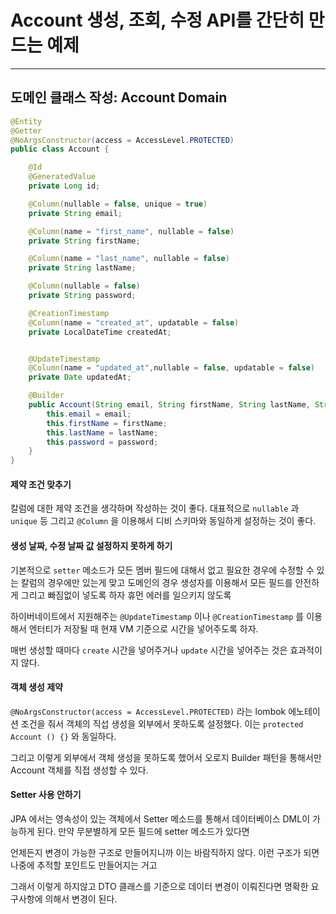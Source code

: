 # Account 생성, 조회, 수정 API를 간단히 만드는 예제

***

## 도메인 클래스 작성: Account Domain

````java
@Entity
@Getter
@NoArgsConstructor(access = AccessLevel.PROTECTED)
public class Account {

    @Id
    @GeneratedValue
    private Long id;

    @Column(nullable = false, unique = true)
    private String email;

    @Column(name = "first_name", nullable = false)
    private String firstName;

    @Column(name = "last_name", nullable = false)
    private String lastName;

    @Column(nullable = false)
    private String password;

    @CreationTimestamp
    @Column(name = "created_at", updatable = false)
    private LocalDateTime createdAt;


    @UpdateTimestamp
    @Column(name = "updated_at",nullable = false, updatable = false)
    private Date updatedAt;

    @Builder
    public Account(String email, String firstName, String lastName, String password) {
        this.email = email;
        this.firstName = firstName;
        this.lastName = lastName;
        this.password = password;
    }
}
````

#### 제약 조건 맞추기 

칼럼에 대한 제약 조건을 생각하며 작성하는 것이 좋다. 대표적으로 `nullable` 과 `unique` 등 그리고 `@Column` 을 이용해서 디비 스키마와 동일하게 설정하는 것이 좋다. 

#### 생성 날짜, 수정 날짜 값 설정하지 못하게 하기 

기본적으로 `setter` 메소드가 모든 멤버 필드에 대해서 없고 필요한 경우에 수정할 수 있는 칼럼의 경우에만 있는게 맞고 도메인의 경우 생성자를 이용해서 모든 필드를 안전하게 그리고 빠짐없이 넣도록 하자 휴먼 에러를 일으키지 않도록

하이버네이트에서 지원해주는 `@UpdateTimestamp` 이나 `@CreationTimestamp` 를 이용해서 엔터티가 저장될 때 현재 VM 기준으로 시간을 넣어주도록 하자. 

매번 생성할 때마다 `create` 시간을 넣어주거나 `update` 시간을 넣어주는 것은 효과적이지 않다. 


#### 객체 생성 제약 

`@NoArgsConstructor(access = AccessLevel.PROTECTED)` 라는 lombok 에노테이션 조건을 줘서 객체의 직섭 생성을 외부에서 못하도록 설정했다. 이는 `protected Account () {}` 와 동일하다. 

그리고 이렇게 외부에서 객체 생성을 못하도록 했어서 오로지 Builder 패턴을 통해서만 Account 객체를 직접 생성할 수 있다. 

#### Setter 사용 안하기 

JPA 에서는 영속성이 있는 객체에서 Setter 메소드를 통해서 데이터베이스 DML이 가능하게 된다. 만약 무분별하게 모든 필드에 setter 메소드가 있다면 

언제든지 변경이 가능한 구조로 만들어지니까 이는 바람직하지 않다. 이런 구조가 되면 나중에 추적할 포인트도 만들어지는 거고 

그래서 이렇게 하지않고 DTO 클래스를 기준으로 데이터 변경이 이뤄진다면 명확한 요구사항에 의해서 변경이 된다.  

   